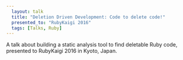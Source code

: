 ```yaml
---
  layout: talk
  title: "Deletion Driven Development: Code to delete code!"
  presented_to: "RubyKaigi 2016"
  tags: [Talks, Ruby]
---
```


A talk about building a static analysis tool to find deletable Ruby code, presented to RubyKaigi 2016 in Kyoto, Japan.

<script async class="speakerdeck-embed" data-id="f5845cb8d56645758f9e826b0f249dac" data-ratio="1.33333333333333" src="//speakerdeck.com/assets/embed.js"></script>

